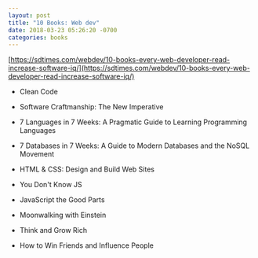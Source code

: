 ```yaml
---
layout: post
title: "10 Books: Web dev"
date: 2018-03-23 05:26:20 -0700
categories: books
---
```

[https://sdtimes.com/webdev/10-books-every-web-developer-read-increase-software-iq/](https://sdtimes.com/webdev/10-books-every-web-developer-read-increase-software-iq/)

* Clean Code
* Software Craftmanship: The New Imperative
* 7 Languages in 7 Weeks: A Pragmatic Guide to Learning Programming Languages
* 7 Databases in 7 Weeks: A Guide to Modern Databases and the NoSQL Movement
* HTML & CSS: Design and Build Web Sites

* You Don't Know JS
* JavaScript the Good Parts

* Moonwalking with Einstein
* Think and Grow Rich
* How to Win Friends and Influence People
